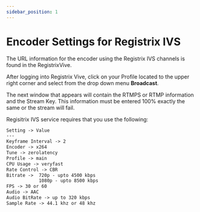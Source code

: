 ```yaml
---
sidebar_position: 1
---
```


# Encoder Settings for Registrix IVS

The URL information for the encoder using the Registrix IVS channels is found in the RegistrixVive.

After logging into Registrix Vive, click on your Profile located to the upper right corner and select from the drop down menu **Broadcast**.

The next window that appears will contain the RTMPS or RTMP information and the Stream Key.  This information must be entered 100% exactly the same or the stream will fail.

Regisitrix IVS service requires that you use the following:

```md
Setting -> Value
---
Keyframe Interval -> 2
Encoder -> x264
Tune -> zerolatency
Profile -> main
CPU Usage -> veryfast
Rate Control -> CBR
Bitrate ->	720p - upto 4500 kbps
 	        1080p - upto 8500 kbps
FPS -> 30 or 60
Audio -> AAC
Audio BitRate -> up to 320 kbps
Sample Rate -> 44.1 khz or 48 khz
```